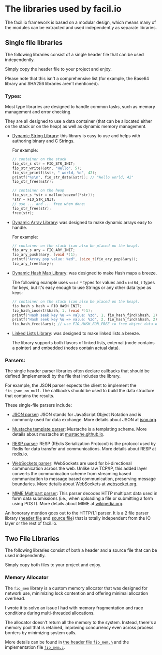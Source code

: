 # The libraries used by facil.io 

The facil.io framework is based on a modular design, which means many of the modules can be extracted and used independently as separate libraries.

## Single file libraries

The following libraries consist of a single header file that can be used independently.

Simply copy the header file to your project and enjoy.

Please note that this isn't a comprehensive list (for example, the Base64 library and SHA256 libraries aren't mentioned).

### Types:

Most type libraries are designed to handle common tasks, such as memory management and error checking.

They are all designed to use a data container (that can be allocated either on the stack or on the heap) as well as dynamic memory management.

* [Dynamic String Library](lib/facil/core/types/fiobj/fio_str.h): this library is easy to use and helps with authoring binary and C Strings.

    For example:

    ```c
    // container on the stack
    fio_str_s str = FIO_STR_INIT;
    fio_str_write(&str, "Hello", 5);
    fio_str_printf(&str, " world, %d", 42);
    printf("%s\n", fio_str_data(&str)); // "Hello world, 42"
    fio_str_free(&str);

    // container on the heap
    fio_str_s *str = malloc(sozeof(*str));
    *str = FIO_STR_INIT;
    // use ... and ... free when done:
    fio_str_free(str);
    free(str);
    ```

* [Dynamic Array Library](lib/facil/core/types/fiobj/fio_ary.h): was designed to make dynamic arrays easy to handle.

    For example:

    ```c
    // container on the stack (can also be placed on the heap).
    fio_ary_s ary = FIO_ARY_INIT;
    fio_ary_push(&ary, (void *)1);
    printf("Array pop value: %zd", (size_t)fio_ary_pop(&ary));
    fio_ary_free(&ary);
    ```

* [Dynamic Hash Map Library](lib/facil/core/types/fiobj/fio_hashmap.h): was designed to make Hash maps a breeze.

    The following example uses `void *` types for values and `uint64_t` types for keys, but it's easy enough to use Strings or any other data type as keys:

    ```c
    // container on the stack (can also be placed on the heap).
    fio_hash_s hash = FIO_HASH_INIT;
    fio_hash_insert(&hash, 1, (void *)1);
    printf("Hash seek key %u => value: %zd", 1, fio_hash_find(&hash, 1));
    printf("Hash seek key %u => value: %zd", 2, fio_hash_find(&hash, 2));
    fio_hash_free(&ary); // use FIO_HASH_FOR_FREE to free object data or custom keys.
    ```


* [Linked Lists Library](lib/facil/core/types/fiobj/fio_llist.h): was designed to make linked lists a breeze.

    The library supports both flavors of linked lists, external (node contains a pointer) and embedded (nodes contain actual data).

### Parsers:

The single header parser libraries often declare callbacks that should be defined (implemented) by the file that includes the library.

For example, the JSON parser expects the client to implement the `fio_json_on_null`. The callbacks should be used to build the data structure that contains the results.

These single-file parsers include:

* [JSON parser](lib/facil/core/types/fiobj/fio_json_parser.h): JSON stands for JavaScript Object Notation and is commonly used for data exchange. More details about JSON at [json.org](http://json.org).

* [Mustache template parser](lib/facil/core/types/fiobj/mustache_parser.h): Mustache is a templating scheme. More details about mustache at [mustache.github.io](http://mustache.github.io).

* [RESP parser](lib/facil/redis/resp_parser.h): RESP (REdis Serialization Protocol) is the protocol used by Redis for data transfer and communications. More details about RESP at [redis.io](https://redis.io/topics/protocol).

* [WebSockets parser](lib/facil/http/parsers/mustache_parser.h): WebSockets are used for bi-directional communication across the web. Unlike raw TCP/IP, this added layer converts the communication scheme from streaming based communication to message based communication, preserving message boundaries. More details about WebSockets at [websocket.org](https://www.websocket.org/aboutwebsocket.html).

* [MIME Multipart parser](ib/facil/http/parsers/http_mime_parser.h): This parser decodes HTTP multipart data used in form data submissions (i.e., when uploading a file or submitting a form using POST). More details about MIME at [wikipedia.org](https://en.wikipedia.org/wiki/MIME).

An honorary mention goes out to the HTTP/1.1 parser. It is a 2 file parser library ([header file](lib/facil/http/parsers/http1_parser.h) and [source file](lib/facil/http/parsers/http1_parser.c)) that is totally independent from the IO layer or the rest of facil.io.

## Two File Libraries

The following libraries consist of both a header and a source file that can be used independently.

Simply copy both files to your project and enjoy.

### Memory Allocator

The `fio_mem` library is a custom memory allocator that was designed for network use, minimizing lock contention and offering minimal allocation overhead.

I wrote it to solve an issue I had with memory fragmentation and race conditions during multi-threaded allocations.

The allocator doesn't return all the memory to the system. Instead, there's a memory pool that is retained, improving concurrency even across process borders by minimizing system calls.

More details can be found in [the header file `fio_mem.h`](lib/facil/core/types/fiobj/fio_mem.h) and the implementation file [`fio_mem.c`](lib/facil/core/types/fiobj/fio_mem.c).
